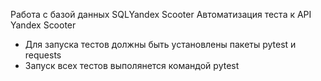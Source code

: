﻿Работа с базой данных SQLYandex Scooter
Автоматизация теста к API Yandex Scooter
- Для запуска тестов должны быть установлены пакеты pytest и requests
- Запуск всех тестов выполянется командой pytest